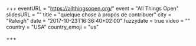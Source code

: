 +++
eventURL = "https://allthingsopen.org/"
event = "All Things Open"
slidesURL = ""
title = "quelque chose à propos de contribuer"
city = "Raleigh"
date = "2017-10-23T16:36:40+02:00"
fuzzydate = true
video = ""
country = "USA"
country_emoji = "us"

+++

